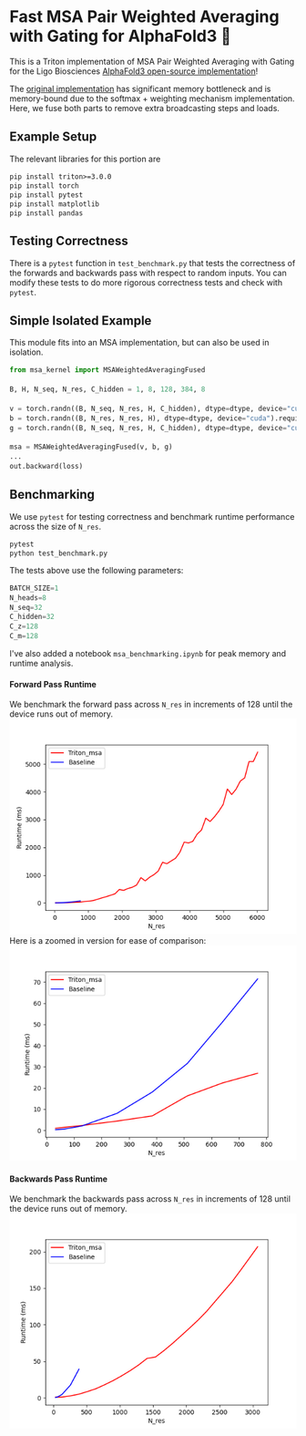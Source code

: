 # Fast MSA Pair Weighted Averaging with Gating for AlphaFold3 🧬
This is a Triton implementation of MSA Pair Weighted Averaging with Gating for the Ligo Biosciences [AlphaFold3 open-source implementation](https://github.com/Ligo-Biosciences/AlphaFold3)!
 
The [original implementation](https://github.com/Ligo-Biosciences/AlphaFold3/blob/main/src/models/msa_module.py) has significant memory bottleneck and is memory-bound due to the softmax + weighting mechanism implementation. Here, we fuse both parts to remove extra broadcasting steps and loads.


## Example Setup
The relevant libraries for this portion are
```
pip install triton>=3.0.0
pip install torch
pip install pytest
pip install matplotlib
pip install pandas
```

## Testing Correctness
There is a `pytest` function in `test_benchmark.py` that tests the correctness of the forwards and backwards pass with respect to random inputs. You can modify these tests to do more rigorous correctness tests and check with `pytest`.

## Simple Isolated Example
This module fits into an MSA implementation, but can also be used in isolation.
```python
from msa_kernel import MSAWeightedAveragingFused

B, H, N_seq, N_res, C_hidden = 1, 8, 128, 384, 8

v = torch.randn((B, N_seq, N_res, H, C_hidden), dtype=dtype, device="cuda").requires_grad_()
b = torch.randn((B, N_res, N_res, H), dtype=dtype, device="cuda").requires_grad_()
g = torch.randn((B, N_seq, N_res, H, C_hidden), dtype=dtype, device="cuda").requires_grad_()

msa = MSAWeightedAveragingFused(v, b, g)
...
out.backward(loss)
```

## Benchmarking
We use `pytest` for testing correctness and benchmark runtime performance across the size of `N_res`. 
```
pytest
python test_benchmark.py
```
The tests above use the following parameters:
```python
BATCH_SIZE=1
N_heads=8
N_seq=32
C_hidden=32
C_z=128
C_m=128
```

I've also added a notebook `msa_benchmarking.ipynb` for peak memory and runtime analysis.

#### Forward Pass Runtime
We benchmark the forward pass across `N_res` in increments of 128 until the device runs out of memory.
![forward](./results-fwd.png)
Here is a zoomed in version for ease of comparison:
![forward-zoom](./results-fwd-small.png)

#### Backwards Pass Runtime
We benchmark the backwards pass across `N_res` in increments of 128 until the device runs out of memory.
![backwards](./results-bwd.png)
